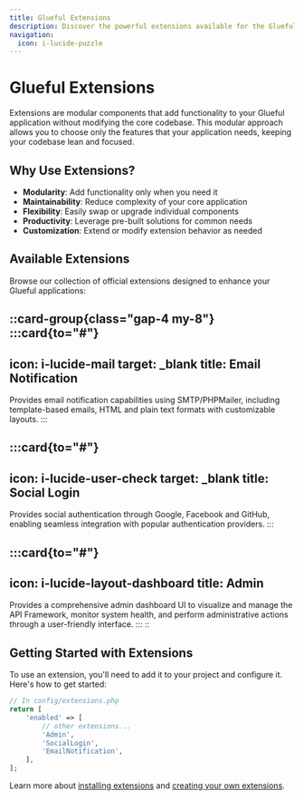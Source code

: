 ```yaml
---
title: Glueful Extensions
description: Discover the powerful extensions available for the Glueful framework.
navigation:
  icon: i-lucide-puzzle
---
```


# Glueful Extensions

Extensions are modular components that add functionality to your Glueful application without modifying the core codebase. This modular approach allows you to choose only the features that your application needs, keeping your codebase lean and focused.

## Why Use Extensions?

- **Modularity**: Add functionality only when you need it
- **Maintainability**: Reduce complexity of your core application
- **Flexibility**: Easily swap or upgrade individual components  
- **Productivity**: Leverage pre-built solutions for common needs
- **Customization**: Extend or modify extension behavior as needed

## Available Extensions

Browse our collection of official extensions designed to enhance your Glueful applications:


::card-group{class="gap-4 my-8"}
  :::card{to="#"}
  ---
  icon: i-lucide-mail
  target: _blank
  title: Email Notification
  ---
  Provides email notification capabilities using SMTP/PHPMailer, including template-based emails, HTML and plain text formats with customizable layouts.
  :::

  :::card{to="#"}
  ---
  icon: i-lucide-user-check
  target: _blank
  title: Social Login
  ---
  Provides social authentication through Google, Facebook and GitHub, enabling seamless integration with popular authentication providers.
  :::

  :::card{to="#"}
  ---
  icon: i-lucide-layout-dashboard
  title: Admin
  ---
  Provides a comprehensive admin dashboard UI to visualize and manage the API Framework, monitor system health, and perform administrative actions through a user-friendly interface.
  :::
::

## Getting Started with Extensions

To use an extension, you'll need to add it to your project and configure it. Here's how to get started:

```php
// In config/extensions.php
return [
    'enabled' => [
        // other extensions...
        'Admin',
        'SocialLogin',
        'EmailNotification',
    ],
];
```

Learn more about [installing extensions](/docs/extensions/extension-overview#installing-extensions) and [creating your own extensions](/docs/extensions/creating-extensions).
